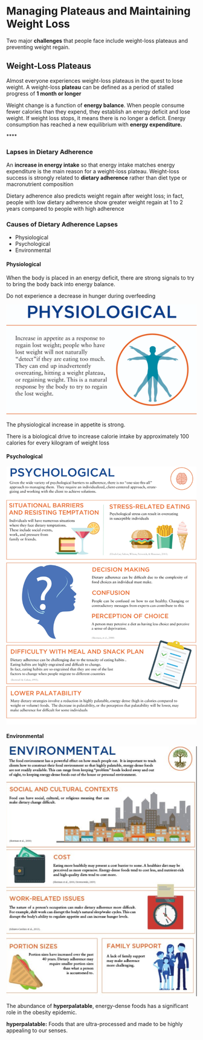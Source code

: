 # Managing Plateaus and Maintaining Weight Loss

Two major **challenges** that people face include weight-loss plateaus and preventing weight regain.

## Weight-Loss Plateaus

Almost everyone experiences weight-loss plateaus in the quest to lose weight. A weight-loss **plateau** can be defined as a period of stalled progress of **1 month or longer** 

Weight change is a function of **energy balance**. When people consume fewer calories than they expend, they establish an energy deficit and lose weight. If weight loss stops, it means there is no longer a deficit. Energy consumption has reached a new equilibrium with **energy expenditure.** 

\*\*\*\*

### Lapses in Dietary Adherence

An **increase in energy intake** so that energy intake matches energy expenditure is the main reason for a weight-loss plateau. Weight-loss success is strongly related to **dietary adherence** rather than diet type or macronutrient composition 

Dietary adherence also predicts weight regain after weight loss; in fact, people with low dietary adherence show greater weight regain at 1 to 2 years compared to people with high adherence

### Causes of Dietary Adherence Lapses

* Physiological
* Psychological
* Environmental



#### Physiological

When the body is placed in an energy deficit, there are strong signals to try to bring the body back into energy balance.

Do not experience a decrease in hunger during overfeeding

![](../.gitbook/assets/screen-shot-2021-02-16-at-10.52.41-am.png)

The physiological increase in appetite is strong.

There is a biological drive to increase calorie intake by approximately 100 calories for every kilogram of weight loss

#### Psychological

![](../.gitbook/assets/screencapture-nasmu-nasm-org-file-php-10359-img-chapter-23-graphic-art-module23-psychologilcal-final-jpg-2021-02-16-10_58_32.png)

#### Environmental

![](../.gitbook/assets/screen-shot-2021-02-16-at-11.00.33-am.png)

The abundance of **hyperpalatable**, energy-dense foods has a significant role in the obesity epidemic.

**hyperpalatable:** Foods that are ultra-processed and made to be highly appealing to our senses.

## 



